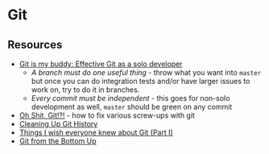 # Git

## Resources

- [Git is my buddy: Effective Git as a solo developer](https://mikkel.ca/blog/git-is-my-buddy-effective-solo-developer/)
  - _A branch must do one useful thing_ - throw what you want into `master` but once you can do integration tests and/or have larger issues to work on, try to do it in branches.
  - _Every commit must be independent_ - this goes for non-solo development as well, `master` should be green on any commit
- [Oh Shit, Git!?!](https://ohshitgit.com) - how to fix various screw-ups with git
- [Cleaning Up Git History](https://blog.sulami.xyz/posts/cleaning-up-git-history/)
- [Things I wish everyone knew about Git (Part I) ](https://blog.plover.com/2022/06/29/#gt-sec2)
- [Git from the Bottom Up](https://jwiegley.github.io/git-from-the-bottom-up/)

